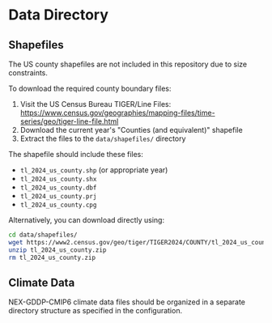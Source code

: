 # Data Directory

## Shapefiles

The US county shapefiles are not included in this repository due to size constraints. 

To download the required county boundary files:

1. Visit the US Census Bureau TIGER/Line Files: https://www.census.gov/geographies/mapping-files/time-series/geo/tiger-line-file.html
2. Download the current year's "Counties (and equivalent)" shapefile
3. Extract the files to the `data/shapefiles/` directory

The shapefile should include these files:
- `tl_2024_us_county.shp` (or appropriate year)
- `tl_2024_us_county.shx`
- `tl_2024_us_county.dbf`
- `tl_2024_us_county.prj`
- `tl_2024_us_county.cpg`

Alternatively, you can download directly using:
```bash
cd data/shapefiles/
wget https://www2.census.gov/geo/tiger/TIGER2024/COUNTY/tl_2024_us_county.zip
unzip tl_2024_us_county.zip
rm tl_2024_us_county.zip
```

## Climate Data

NEX-GDDP-CMIP6 climate data files should be organized in a separate directory structure as specified in the configuration.